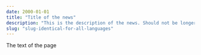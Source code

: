 ```yaml
---
date: 2000-01-01
title: "Title of the news"
description: "This is the description of the news. Should not be longer than 100 characters."
slug: "slug-identical-for-all-languages"
---
```


The text of the page
